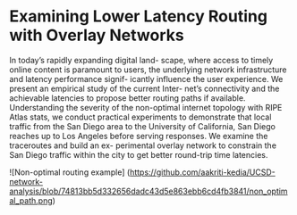 # Examining Lower Latency Routing with Overlay Networks

In today’s rapidly expanding digital land- scape, where access to timely online content is paramount to users, the underlying network infrastructure and latency performance signif- icantly influence the user experience. We present an empirical study of the current Inter- net’s connectivity and the achievable latencies to propose better routing paths if available. Understanding the severity of the non-optimal internet topology with RIPE Atlas stats, we conduct practical experiments to demonstrate that local traffic from the San Diego area to the University of California, San Diego reaches up to Los Angeles before serving responses. We examine the traceroutes and build an ex- perimental overlay network to constrain the San Diego traffic within the city to get better round-trip time latencies.

![Non-optimal routing example] (https://github.com/aakriti-kedia/UCSD-network-analysis/blob/74813bb5d332656dadc43d5e863ebb6cd4fb3841/non_optimal_path.png)